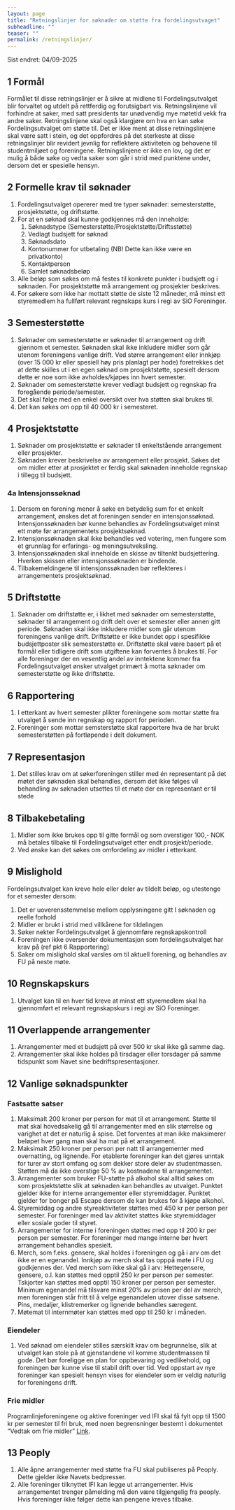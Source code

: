 ```yaml
---
layout: page
title: "Retningslinjer for søknader om støtte fra fordelingsutvaget"
subheadline: ""
teaser: ""
permalink: /retningslinjer/
---
```


Sist endret: 04/09-2025

## 1 Formål

Formålet til disse retningslinjer er å sikre at midlene til Fordelingsutvalget blir forvaltet og utdelt på rettferdig og forutsigbart vis. Retningslinjene vil forhindre at saker, med satt presidents tar unødvendig mye møtetid vekk fra andre saker. Retningslinjene skal også klargjøre om hva en kan søke Fordelingsutvalget om støtte til. Det er ikke ment at disse retningslinjene skal være satt i stein, og det oppfordres på det sterkeste at disse retningslinjer blir revidert jevnlig for reflektere aktiviteten og behovene til studentmiljøet og foreningene. Retningslinjene er ikke en lov, og det er mulig å både søke og vedta saker som går i strid med punktene under, dersom det er spesielle hensyn.

## 2 Formelle krav til søknader

1. Fordelingsutvalget opererer med tre typer søknader: semesterstøtte, prosjektstøtte, og driftstøtte.
2. For at en søknad skal kunne godkjennes må den inneholde:
   1. Søknadstype (Semesterstøtte/Prosjektstøtte/Driftsstøtte)
   2. Vedlagt budsjett for søknad
   3. Søknadsdato
   4. Kontonummer for utbetaling (NB! Dette kan ikke være en privatkonto)
   5. Kontaktperson
   6. Samlet søknadsbeløp
3. Alle beløp som søkes om må festes til konkrete punkter i budsjett og i søknaden. For prosjektstøtte må arrangement og prosjekter beskrives.
4. For søkere som ikke har mottatt støtte de siste 12 måneder, må minst ett styremedlem ha fullført relevant regnskaps kurs i regi av SiO Foreninger.

## 3 Semesterstøtte

1. Søknader om semesterstøtte er søknader til arrangement og drift gjennom et semester. Søknaden skal ikke inkludere midler som går utenom foreningens vanlige drift. Ved større arrangement eller innkjøp (over 15 000 kr eller spesiell høy pris planlagt per hode) foretrekkes det at dette skilles ut i en egen søknad om prosjektstøtte, spesielt dersom dette er noe som ikke avholdes/kjøpes inn hvert semester.
2. Søknader om semesterstøtte krever vedlagt budsjett og regnskap fra foregående periode/semester.
3. Det skal følge med en enkel oversikt over hva støtten skal brukes til.
4. Det kan søkes om opp til 40 000 kr i semesteret.

## 4 Prosjektstøtte

1. Søknader om prosjektstøtte er søknader til enkeltstående arrangement eller prosjekter.
2. Søknaden krever beskrivelse av arrangement eller prosjekt. Søkes det om midler etter at prosjektet er ferdig skal søknaden inneholde regnskap i tillegg til budsjett.

### 4a Intensjonssøknad

1. Dersom en forening mener å søke en betydelig sum for et enkelt arrangement, ønskes det at foreningen sender en intensjonssøknad. Intensjonssøknaden bør kunne behandles av Fordelingsutvalget minst ett møte før arrangementets prosjektsøknad. 
2. Intensjonssøknaden skal ikke behandles ved votering, men fungere som et grunnlag for erfarings- og meningsutveksling. 
3. Intensjonssøknaden skal inneholde en skisse av tiltenkt budsjettering. Hverken skissen eller intensjonssøknaden er bindende.
4. Tilbakemeldingene til intensjonssøknaden bør reflekteres i arrangementets prosjektsøknad.

## 5 Driftstøtte

1. Søknader om driftstøtte er, i likhet med søknader om semesterstøtte, søknader til arrangement og drift delt over et semester eller annen gitt periode. Søknaden skal ikke inkludere midler som går utenom foreningens vanlige drift. Driftstøtte er ikke bundet opp i spesifikke budsjettposter slik semesterstøtte er. Driftstøtte skal være basert på et formål eller tidligere drift som utgiftene kan forventes å brukes til. For alle foreninger der en vesentlig andel av inntektene kommer fra Fordelingsutvalget ønsker utvalget primært å motta søknader om semesterstøtte og ikke driftstøtte.

## 6 Rapportering

1. I etterkant av hvert semester plikter foreningene som mottar støtte fra utvalget å sende inn regnskap og rapport for perioden.
2. Foreninger som mottar semsterstøtte skal rapportere hva de har brukt semesterstøtten
   på fortløpende i delt dokument.

## 7 Representasjon

1. Det stilles krav om at søkerforeningen stiller med én representant på det møtet der søknaden skal behandles, dersom det ikke følges vil behandling av søknaden utsettes til et møte der en representant er til stede

## 8 Tilbakebetaling

1. Midler som ikke brukes opp til gitte formål og som overstiger 100,- NOK må betales tilbake til Fordelingsutvalget etter endt prosjekt/periode.
2. Ved ønske kan det søkes om omfordeling av midler i etterkant.

## 9 Mislighold

Fordelingsutvalget kan kreve hele eller deler av tildelt beløp, og utestenge for et semester dersom:

1. Det er uoverensstemmelse mellom opplysningene gitt I søknaden og reelle forhold
2. Midler er brukt i strid med villkårene for tildelingen
3. Søker nekter Fordelingsutvalget å gjennomføre regnskapskontroll
4. Foreningen ikke oversender dokumentasjon som fordelingsutvalget har krav på (ref pkt 6 Rapportering)
5. Saker om mislighold skal varsles om til aktuell forening, og behandles av FU på neste møte.

## 10 Regnskapskurs

1. Utvalget kan til en hver tid kreve at minst ett styremedlem skal ha gjennomført et relevant regnskapskurs i regi av SiO Foreninger.

## 11 Overlappende arrangementer

1. Arrangementer med et budsjett på over 500 kr skal ikke gå samme dag.
2. Arrangementer skal ikke holdes på tirsdager eller torsdager på samme tidspunkt som Navet sine bedriftspresentasjoner.

## 12 Vanlige søknadspunkter

### Fastsatte satser

1. Maksimalt 200 kroner per person for mat til et arrangement. Støtte til mat
   skal hovedsakelig gå til arrangementer med en slik størrelse og varighet at
   det er naturlig å spise. Det forventes at man ikke maksimerer beløpet hver
   gang man skal ha mat på et arrangement.
2. Maksimalt 250 kroner per person per natt til arrangementer med overnatting,
   og lignende. For etablerte foreninger kan det gjøres unntak for turer av stort
   omfang og som dekker store deler av studentmassen. Støtten må da ikke
   overstige 50 % av kostnadene til arrangementet.
3. Arrangementer som bruker FU-støtte på alkohol skal alltid søkes om som prosjektstøtte slik at søknaden kan behandles av utvalget. Punktet gjelder ikke for interne arrangementer eller styremiddager. Punktet gjelder for bonger på Escape dersom de kan brukes for å kjøpe alkohol.  
4. Styremiddag og andre styreaktiviteter støttes med 450 kr per person per semester. For foreninger med lav aktivitet støttes ikke styremiddager eller sosiale goder til styret.
5. Arrangementer for interne i foreningen støttes med opp til 200 kr per person per semester. For foreninger med mange interne bør hvert arrangement behandles spesielt.
6. Merch, som f.eks. gensere, skal holdes i foreningen og gå i arv om det ikke er en egenandel. Innkjøp av merch skal tas opppå møte i FU og godkjennes der. 
  Ved merch som ikke skal gå i arv: Hettegensere, gensere, o.l. kan støttes med opptil 250 kr per person per semester. Tskjorter kan støttes med opptil 150 kroner per person per semester. Minimum egenandel må tilsvare minst 20% av prisen per del av merch, men foreningen står fritt til å velge egenandelen utover disse satsene. Pins, medaljer, klistremerker og lignende behandles særegent.
7. Møtemat til internmøter kan støttes med opp til 250 kr i måneden.

### Eiendeler

1. Ved søknad om eiendeler stilles særskilt krav om begrunnelse, slik at utvalget kan stole på at gjenstandene vil komme studentmassen til gode. Det bør foreligge en plan for oppbevaring og vedlikehold, og foreningen bør kunne vise til stabil drift over tid. Ved oppstart av nye foreninger kan spesielt hensyn vises for eiendeler som er veldig naturlig for foreningens drift.

### Frie midler

Programlinjeforeningene og aktive foreninger ved IFI skal få fylt opp til 1500 kr per semester til fri bruk, med noen begrensninger bestemt i dokumentet “Vedtak om frie midler” [Link](https://fordelingsutvalget.org/midler/).

## 13 Peoply

1. Alle åpne arrangementer med støtte fra FU skal publiseres på Peoply. Dette gjelder ikke Navets bedpresser. 
2. Alle foreninger tilknyttet IFI kan legge ut arrangementer. Hvis arrangementet trenger påmelding må den være tilgjengelig fra peoply. Hvis foreninger ikke følger dette kan pengene kreves tilbake. 